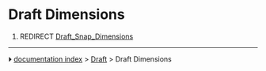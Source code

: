 # Draft Dimensions
1.  REDIRECT [Draft_Snap_Dimensions](Draft_Snap_Dimensions.md)



---
⏵ [documentation index](../README.md) > [Draft](Draft_Workbench.md) > Draft Dimensions
